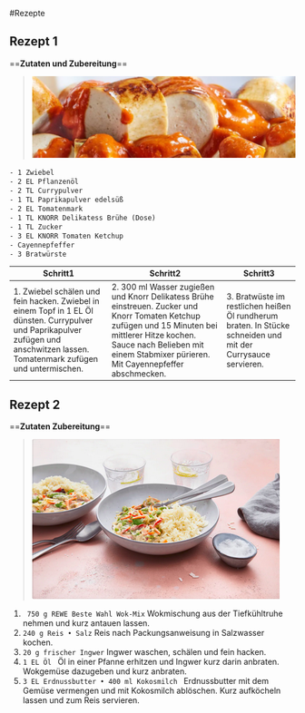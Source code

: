 #Rezepte



## Rezept 1

==**Zutaten und Zubereitung**==

> ![Currywurst](./currywurst.png "Currywurst")

```
- 1 Zwiebel
- 2 EL Pflanzenöl
- 2 TL Currypulver
- 1 TL Paprikapulver edelsüß
- 2 EL Tomatenmark
- 1 TL KNORR Delikatess Brühe (Dose)
- 1 TL Zucker
- 3 EL KNORR Tomaten Ketchup
- Cayennepfeffer
- 3 Bratwürste
```

| Schritt1 | Schritt2 | Schritt3 |
|---|---|---|
|1. Zwiebel schälen und fein hacken. Zwiebel in einem Topf in 1 EL Öl dünsten. Currypulver und Paprikapulver zufügen und anschwitzen lassen. Tomatenmark zufügen und untermischen.|2. 300 ml Wasser zugießen und Knorr Delikatess Brühe einstreuen. Zucker und Knorr Tomaten Ketchup zufügen und 15 Minuten bei mittlerer Hitze kochen. Sauce nach Belieben mit einem Stabmixer pürieren. Mit Cayennepfeffer abschmecken.|3. Bratwüste im restlichen heißen Öl rundherum braten. In Stücke schneiden und mit der Currysauce servieren. 






## Rezept 2

==**Zutaten Zubereitung**==

> ![Geb.Reis](./Reis.png "Geb. Reis")

1. 
   ` 750 g REWE Beste Wahl Wok-Mix` 
Wokmischung aus der Tiefkühltruhe nehmen und kurz antauen lassen. 
2. 
    `240 g Reis • Salz` 
Reis nach Packungsanweisung in Salzwasser kochen. 
3. 
    `20 g frischer Ingwer` 
Ingwer waschen, schälen und fein hacken.
4. 
    `1 EL Öl `
Öl in einer Pfanne erhitzen und Ingwer kurz darin anbraten. Wokgemüse dazugeben und kurz anbraten.
5. 
    `3 EL Erdnussbutter • 400 ml Kokosmilch `
Erdnussbutter mit dem Gemüse vermengen und mit Kokosmilch ablöschen. Kurz aufköcheln lassen und zum Reis servieren. 